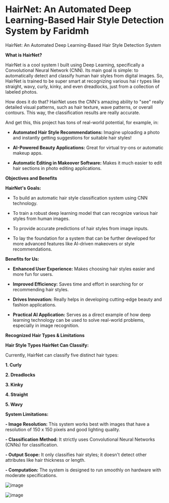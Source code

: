 # HairNet: An Automated Deep Learning-Based Hair Style Detection System by Faridmh
HairNet: An Automated Deep Learning-Based Hair Style Detection System

**What is HairNet?**

HairNet is a cool system I built using Deep Learning, specifically a Convolutional Neural Network (CNN). Its main goal is simple: to automatically detect and classify human hair styles from digital images. So, HairNet is trained to be super smart at recognizing various hai r types like straight, wavy, curly, kinky, and even dreadlocks, just from a collection of labeled photos.

How does it do that? HairNet uses the CNN's amazing ability to "see" really detailed visual patterns, such as hair texture, wave patterns, or overall contours. This way, the classification results are really accurate.

And get this, this project has tons of real-world potential, for example, in:

- **Automated Hair Style Recommendations:** Imagine uploading a photo and instantly getting suggestions for suitable hair styles!

- **AI-Powered Beauty Applications:** Great for virtual try-ons or automatic makeup apps.

- **Automatic Editing in Makeover Software:** Makes it much easier to edit hair sections in photo editing applications.

**Objectives and Benefits**

**HairNet's Goals:**

- To build an automatic hair style classification system using CNN technology.

- To train a robust deep learning model that can recognize various hair styles from human images.

- To provide accurate predictions of hair styles from image inputs.

- To lay the foundation for a system that can be further developed for more advanced features like AI-driven makeovers or style recommendations.

**Benefits for Us:**

- **Enhanced User Experience:** Makes choosing hair styles easier and more fun for users.

- **Improved Efficiency:** Saves time and effort in searching for or recommending hair styles.

- **Drives Innovation:** Really helps in developing cutting-edge beauty and fashion applications.

- **Practical AI Application:** Serves as a direct example of how deep learning technology can be used to solve real-world problems, especially in image recognition.

**Recognized Hair Types & Limitations**

**Hair Style Types HairNet Can Classify:**

Currently, HairNet can classify five distinct hair types:

**1. Curly**

**2. Dreadlocks**

**3. Kinky**

**4. Straight**

**5. Wavy**

**System Limitations:**

**- Image Resolution:** This system works best with images that have a resolution of 150 x 150 pixels and good lighting quality.

**- Classification Method:** It strictly uses Convolutional Neural Networks (CNNs) for classification.

**- Output Scope:** It only classifies hair styles; it doesn't detect other attributes like hair thickness or length.

**- Computation:** The system is designed to run smoothly on hardware with moderate specifications.

![image](https://github.com/user-attachments/assets/81c48df5-2394-4d7f-ab6b-40118ae226cb)

![image](https://github.com/user-attachments/assets/f57473ca-3084-4137-bd31-64d699303a2c)


